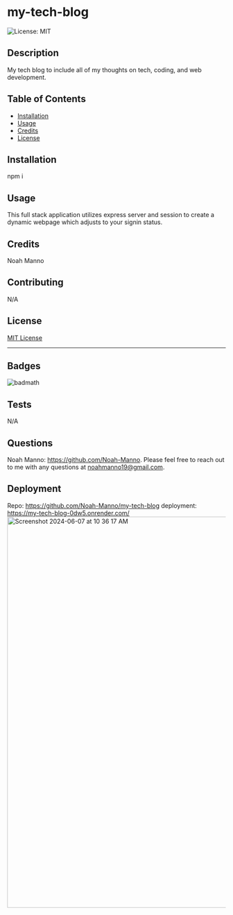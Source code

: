 # my-tech-blog

  ![License: MIT](https://img.shields.io/badge/License-MIT-yellow.svg)

## Description

My tech blog to include all of my thoughts on tech, coding, and web development. 

## Table of Contents

- [Installation](#installation)
- [Usage](#usage)
- [Credits](#credits)
- [License](#license)

## Installation

npm i

## Usage

This full stack application utilizes express server and session to create a dynamic webpage which adjusts to your signin status.

## Credits

Noah Manno

## Contributing

N/A

## License

[MIT License](https://opensource.org/license/MIT)

---

## Badges

![badmath](https://img.shields.io/github/languages/top/lernantino/badmath)

## Tests

N/A


## Questions 

Noah Manno: https://github.com/Noah-Manno. Please feel free to reach out to me with any questions at noahmanno19@gmail.com.

## Deployment

Repo: https://github.com/Noah-Manno/my-tech-blog
deployment: https://my-tech-blog-0dw5.onrender.com/
<img width="902" alt="Screenshot 2024-06-07 at 10 36 17 AM" src="https://github.com/Noah-Manno/my-tech-blog/assets/159598022/63c5f5c0-c5d4-448f-ba87-62b935e34796">
